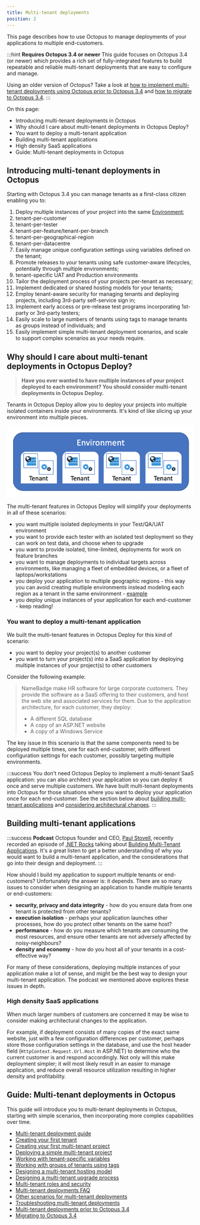 ```yaml
---
title: Multi-tenant deployments
position: 2
---
```



This page describes how to use Octopus to manage deployments of your applications to multiple end-customers.

:::hint
**Requires Octopus 3.4 or newer**
This guide focuses on Octopus 3.4 (or newer) which provides a rich set of fully-integrated features to build repeatable and reliable multi-tenant deployments that are easy to configure and manage.


Using an older version of Octopus? Take a look at [how to implement multi-tenant deployments using Octopus prior to Octopus 3.4](/docs/guides/multi-tenant-deployments/multi-tenant-deployments-prior-to-octopus-3.4/index.md) and [how to migrate to Octopus 3.4](/docs/guides/multi-tenant-deployments/multi-tenant-deployments-prior-to-octopus-3.4/migrating-to-octopus-3.4.md).
:::


On this page:


- Introducing multi-tenant deployments in Octopus
- Why should I care about multi-tenant deployments in Octopus Deploy?
 - You want to deploy a multi-tenant application
- Building multi-tenant applications
 - High density SaaS applications
- Guide: Multi-tenant deployments in Octopus




## Introducing multi-tenant deployments in Octopus


Starting with Octopus 3.4 you can manage tenants as a first-class citizen enabling you to:

1. Deploy multiple instances of your project into the same [Environment](/docs/key-concepts/environments/index.md);
 1. tenant-per-customer
 2. tenant-per-tester
 3. tenant-per-feature/tenant-per-branch
 4. tenant-per-geographical-region
 5. tenant-per-datacentre
2. Easily manage unique configuration settings using variables defined on the tenant;
3. Promote releases to your tenants using safe customer-aware lifecycles, potentially through multiple environments;
 1. tenant-specific UAT and Production environments
4. Tailor the deployment process of your projects per-tenant as necessary;
5. Implement dedicated or shared hosting models for your tenants;
6. Employ tenant-aware security for managing tenants and deploying projects, including 3rd-party self-service sign in;
7. Implement early access or pre-release test programs incorporating 1st-party or 3rd-party testers;
8. Easily scale to large numbers of tenants using tags to manage tenants as groups instead of individuals; and
9. Easily implement simple multi-tenant deployment scenarios, and scale to support complex scenarios as your needs require.


## Why should I care about multi-tenant deployments in Octopus Deploy?


> **Have you ever wanted to have multiple instances of your project deployed to each environment? You should consider multi-tenant deployments in Octopus Deploy.**



Tenants in Octopus Deploy allow you to deploy your projects into multiple isolated containers inside your environments. It's kind of like slicing up your environment into multiple pieces.


![](/docs/images/3048184/5866225.png)


The multi-tenant features in Octopus Deploy will simplify your deployments in all of these scenarios:

- you want multiple isolated deployments in your Test/QA/UAT environment
- you want to provide each tester with an isolated test deployment so they can work on test data, and choose when to upgrade
- you want to provide isolated, time-limited, deployments for work on feature branches
- you want to manage deployments to individual targets across environments, like managing a fleet of embedded devices, or a fleet of laptops/workstations
- you deploy your application to multiple geographic regions - this way you can avoid creating mutliple environments instead modeling each region as a tenant in the same environment - [example](/docs/patterns/multi-region-deployment-pattern.md)
- you deploy unique instances of your application for each end-customer - keep reading!


### You want to deploy a multi-tenant application


We built the multi-tenant features in Octopus Deploy for this kind of scenario:

- you want to deploy your project(s) to another customer
- you want to turn your project(s) into a SaaS application by deploying multiple instances of your project(s) to other customers



Consider the following example:


> NameBadge make HR software for large corporate customers. They provide the software as a SaaS offering to their customers, and host the web site and associated services for them. Due to the application architecture, for each customer, they deploy:
> 
> - A different SQL database
> - A copy of an ASP.NET website
> - A copy of a Windows Service



The key issue in this scenario is that the same components need to be deployed multiple times, one for each end-customer, with different configuration settings for each customer, possibly targeting multiple environments.

:::success
You don't need Octopus Deploy to implement a multi-tenant SaaS application: you can also architect your application so you can deploy it once and serve multiple customers. We have built multi-tenant deployments into Octopus for those situations where you want to deploy your application once for each end-customer. See the section below about [building multi-tenant applications](/docs/guides/multi-tenant-deployments/index.md) and [considering architectural changes](/docs/guides/multi-tenant-deployments/index.md).
:::

## Building multi-tenant applications

:::success
**Podcast**
Octopus founder and CEO, [Paul Stovell](https://twitter.com/paulstovell), recently recorded an episode of [.NET Rocks](http://dotnetrocks.com/) talking about [Building Multi-Tenant Applications](https://www.dotnetrocks.com/?show=1332). It's a great listen to get a better understanding of why you would want to build a multi-tenant application, and the considerations that go into their design and deployment.
:::


How should I build my application to support multiple tenants or end-customers? Unfortunately the answer is: it depends. There are so many issues to consider when designing an application to handle multiple tenants or end-customers:

- **security, privacy and data integrity** - how do you ensure data from one tenant is protected from other tenants?
- **execution isolation** - perhaps your application launches other processes, how do you protect other tenants on the same host?
- **performance** - how do you measure which tenants are consuming the most resources, and ensure other tenants are not adversely affected by noisy-neighbours?
- **density and economy** - how do you host all of your tenants in a cost-effective way?



For many of these considerations, deploying multiple instances of your application make a lot of sense, and might be the best way to design your multi-tenant application. The podcast we mentioned above explores these issues in depth.

### High density SaaS applications


When much larger numbers of customers are concerned it may be wise to consider making architectural changes to the application.


For example, if deployment consists of many copies of the exact same website, just with a few configuration differences per customer, perhaps store those configuration settings in the database, and use the host header field (`HttpContext.Request.Url.Host` in ASP.NET) to determine who the current customer is and respond accordingly. Not only will this make deployment simpler; it will most likely result in an easier to manage application, and reduce overall resource utilization resulting in higher density and profitability.

## Guide: Multi-tenant deployments in Octopus


This guide will introduce you to multi-tenant deployments in Octopus, starting with simple scenarios, then incorporating more complex capabilities over time.


- [Multi-tenant deployment guide](/docs/guides/multi-tenant-deployments/multi-tenant-deployment-guide/index.md)
 - [Creating your first tenant](/docs/guides/multi-tenant-deployments/multi-tenant-deployment-guide/creating-your-first-tenant.md)
 - [Creating your first multi-tenant project](/docs/guides/multi-tenant-deployments/multi-tenant-deployment-guide/creating-your-first-multi-tenant-project.md)
 - [Deploying a simple multi-tenant project](/docs/guides/multi-tenant-deployments/multi-tenant-deployment-guide/deploying-a-simple-multi-tenant-project.md)
 - [Working with tenant-specific variables](/docs/guides/multi-tenant-deployments/multi-tenant-deployment-guide/working-with-tenant-specific-variables.md)
 - [Working with groups of tenants using tags](/docs/guides/multi-tenant-deployments/multi-tenant-deployment-guide/working-with-groups-of-tenants-using-tags.md)
 - [Designing a multi-tenant hosting model](/docs/guides/multi-tenant-deployments/multi-tenant-deployment-guide/designing-a-multi-tenant-hosting-model.md)
 - [Designing a multi-tenant upgrade process](/docs/guides/multi-tenant-deployments/multi-tenant-deployment-guide/designing-a-multi-tenant-upgrade-process.md)
 - [Multi-tenant roles and security](/docs/guides/multi-tenant-deployments/multi-tenant-deployment-guide/multi-tenant-roles-and-security.md)
- [Multi-tenant deployments FAQ](/docs/guides/multi-tenant-deployments/multi-tenant-deployments-faq.md)
- [Other scenarios for multi-tenant deployments](/docs/guides/multi-tenant-deployments/other-scenarios-for-multi-tenant-deployments.md)
- [Troubleshooting multi-tenant deployments](/docs/guides/multi-tenant-deployments/troubleshooting-multi-tenant-deployments.md)
- [Multi-tenant deployments prior to Octopus 3.4](/docs/guides/multi-tenant-deployments/multi-tenant-deployments-prior-to-octopus-3.4/index.md)
 - [Migrating to Octopus 3.4](/docs/guides/multi-tenant-deployments/multi-tenant-deployments-prior-to-octopus-3.4/migrating-to-octopus-3.4.md)
